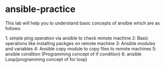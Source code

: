 # ansible-practice

This lab will help you to understand basic concepts of ansible which are as follows:

1: simple ping operation via ansible to check remote machine
2: Basic operations like installing packges on remote machine
3: Ansible modules and variables
4: Ansible copy module to copy files to remote machines
5: ansible condition (Programming concept of if condition)
6: ansible Loop(programming concept of for loop)
